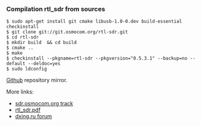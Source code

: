 ### Compilation rtl_sdr from sources

    $ sudo apt-get install git cmake libusb-1.0-0.dev build-essential checkinstall
    $ git clone git://git.osmocom.org/rtl-sdr.git
    $ cd rtl-sdr
    $ mkdir build  && cd build
    $ cmake ..
    $ make
    $ checkinstall --pkgname=rtl-sdr --pkgversion="0.5.3.1" --backup=no --default --deldoc=yes
    $ sudo ldconfig

[Github](https://github.com/osmocom/rtl-sdr) repository mirror.

More links:

* [sdr.osmocom.org track](http://sdr.osmocom.org/trac/wiki/rtl-sdr)
* [rtl_sdr.pdf](https://dl.dropboxusercontent.com/u/2200287/rtl_sdr.pdf)
* [dxing.ru forum](http://dxing.ru/forum.html?func=view&catid=26&id=21481)
